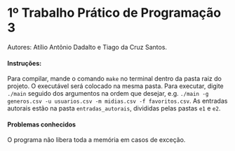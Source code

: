 # 1º Trabalho Prático de Programação 3

Autores: Atílio Antônio Dadalto e Tiago da Cruz Santos.

#### Instruções:

Para compilar, mande o comando `make` no terminal dentro da pasta raiz do projeto. O executável será colocado na mesma pasta.
Para executar, digite `./main` seguido dos argumentos na ordem que desejar, e.g. `./main -g generos.csv -u usuarios.csv -m midias.csv -f favoritos.csv`.
As entradas autorais estão na pasta `entradas_autorais`, divididas pelas pastas `e1` e `e2`.

#### Problemas conhecidos
O programa não libera toda a memória em casos de exceção.
